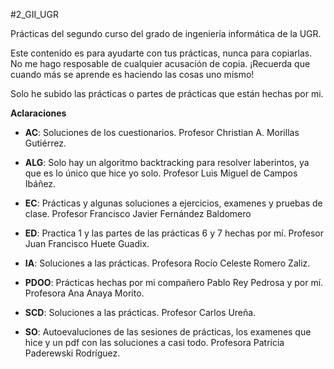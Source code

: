 #2_GII_UGR

Prácticas del segundo curso del grado de ingeniería informática de la UGR.

Este contenido es para ayudarte con tus prácticas, nunca para copiarlas. No me hago resposable de cualquier acusación de copia. 
¡Recuerda que cuando más se aprende es haciendo las cosas uno mismo!

Solo he subido las prácticas o partes de prácticas que están hechas por mi.

**Aclaraciones**

- **AC**: Soluciones de los cuestionarios. Profesor Christian A. Morillas Gutiérrez.

- **ALG**: Solo hay un algoritmo backtracking para resolver laberintos, ya que es lo único que hice yo solo. Profesor Luis Miguel de Campos Ibáñez.

- **EC**: Prácticas y algunas soluciones a ejercicios, examenes y pruebas de clase. Profesor Francisco Javier Fernández Baldomero

- **ED**: Practica 1 y las partes de las prácticas 6 y 7 hechas por mí. Profesor Juan Francisco Huete Guadix.

- **IA**: Soluciones a las prácticas. Profesora Rocío Celeste Romero Zaliz.

- **PDOO**: Prácticas hechas por mi compañero Pablo Rey Pedrosa y por mí. Profesora Ana Anaya Morito.

- **SCD**: Soluciones a las prácticas. Profesor Carlos Ureña.

- **SO**: Autoevaluciones de las sesiones de prácticas, los examenes que hice y un pdf con las soluciones a casi todo. Profesora Patricia Paderewski Rodríguez.

